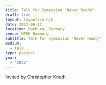 ```yaml
---
title: Talk for Symposium "Never Ready"
draft: true
layout: layouts/e.njk
date: 2022-06-11
location: Hamburg, Germany
venue: HFBK Hamburg
subtitle: talk for symposium "Never Ready"
medium:
  - talk
type: project
year:
  - "2022"
---
```


Invited by Christopher Knoth
